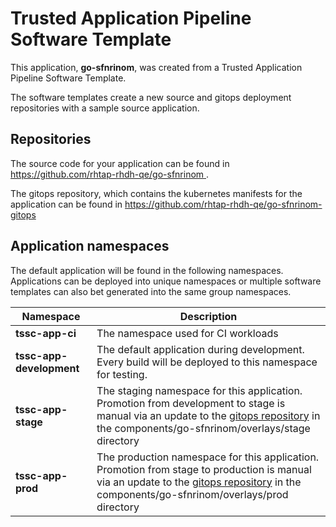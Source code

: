 # Trusted Application Pipeline Software Template

This application, **go-sfnrinom**, was created from a Trusted Application Pipeline Software Template.

The software templates create a new source and gitops deployment repositories with a sample source application. 

## Repositories

The source code for your application can be found in [https://github.com/rhtap-rhdh-qe/go-sfnrinom ](https://github.com/rhtap-rhdh-qe/go-sfnrinom ).
 
The gitops repository, which contains the kubernetes manifests for the application can be found in 
[https://github.com/rhtap-rhdh-qe/go-sfnrinom-gitops ](https://github.com/rhtap-rhdh-qe/go-sfnrinom-gitops ) 

## Application namespaces 

The default application will be found in the following namespaces. Applications can be deployed into unique namespaces or multiple software templates can also bet generated into the same group namespaces.  

|  Namespace   |  Description   |  
| -------- | -------- |
| **tssc-app-ci** | The namespace used for CI workloads |
| **tssc-app-development** | The default application during development. Every build will be deployed to this namespace for testing. |
| **tssc-app-stage** | The staging namespace for this application. Promotion from development to stage is manual via an update to the [gitops repository](https://github.com/rhtap-rhdh-qe/go-sfnrinom-gitops ) in the components/go-sfnrinom/overlays/stage directory |
| **tssc-app-prod** | The production namespace for this application. Promotion from stage to production is manual via an update to the [gitops repository](https://github.com/rhtap-rhdh-qe/go-sfnrinom-gitops ) in the components/go-sfnrinom/overlays/prod directory |